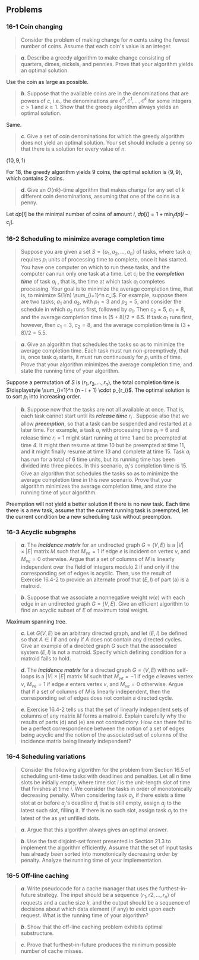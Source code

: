 ## Problems

### 16-1 Coin changing

> Consider the problem of making change for $n$ cents using the fewest number of coins. Assume that each coin's value is an integer.

> __*a*__. Describe a greedy algorithm to make change consisting of quarters, dimes, nickels, and pennies. Prove that your algorithm yields an optimal solution.

Use the coin as large as possible.

> __*b*__. Suppose that the available coins are in the denominations that are powers of $c$, i.e., the denominations are $c^0, c^1, \dots, c^k$ for some integers $c > 1$ and $k \ge 1$. Show that the greedy algorithm always yields an optimal solution.

Same.

> __*c*__. Give a set of coin denominations for which the greedy algorithm does not yield an optimal solution. Your set should include a penny so that there is a solution for every value of $n$.

$\langle 10, 9, 1 \rangle$

For 18, the greedy algorithm yields 9 coins, the optimal solution is $\langle 9,9 \rangle$, which contains 2 coins.

> __*d*__. Give an $O(nk)$-time algorithm that makes change for any set of $k$ different coin denominations, assuming that one of the coins is a penny.

Let $dp[i]$ be the minimal number of coins of amount $i$, $dp[i] = 1 + \min_j dp[i - c_j]$.

### 16-2 Scheduling to minimize average completion time

> Suppose you are given a set $S = \{a_1, a_2, \dots, a_n\}$ of tasks, where task $a_i$ requires $p_i$ units of processing time to complete, once it has started. You have one computer on which to run these tasks, and the computer can run only one task at a time. Let $c_i$ be the __*completion time*__ of task $a_i$ , that is, the time at which task $a_i$ completes processing. Your goal is to minimize the average completion time, that is, to minimize $(1/n) \sum_{i=1}^n c_i$. For example, suppose there are two tasks, $a_1$ and $a_2$, with $p_1 = 3$ and $p_2 = 5$, and consider the schedule in which $a_2$ runs first, followed by $a_1$. Then $c_2 = 5$, $c_1 = 8$, and the average completion time is $(5 + 8)/2 = 6.5$. If task $a_1$ runs first, however, then $c_1 = 3$, $c_2 = 8$, and the average completion time is $(3 + 8)/2 = 5.5$.

> __*a*__. Give an algorithm that schedules the tasks so as to minimize the average completion time. Each task must run non-preemptively, that is, once task $a_i$ starts, it must run continuously for $p_i$ units of time. Prove that your algorithm minimizes the average completion time, and state the running time of your algorithm.

Suppose a permutation of $S$ is $\langle r_1, r_2, \dots, r_n \rangle$, the total completion time is $\displaystyle \sum_{i=1}^n (n - i + 1) \cdot p_{r_i}$.
The optimal solution is to sort $p_i$ into increasing order.

> __*b*__. Suppose now that the tasks are not all available at once. That is, each task cannot start until its __*release time*__ $r_i$ . Suppose also that we allow __*preemption*__, so that a task can be suspended and restarted at a later time. For example, a task $a_i$ with processing time $p_i = 6$ and release time $r_i = 1$ might start running at time $1$ and be preempted at time $4$. It might then resume at time $10$ but be preempted at time $11$, and it might finally resume at time $13$ and complete at time $15$. Task $a_i$ has run for a total of $6$ time units, but its running time has been divided into three pieces. In this scenario, $a_i$'s completion time is $15$. Give an algorithm that schedules the tasks so as to minimize the average completion time in this new scenario. Prove that your algorithm minimizes the average completion time, and state the running time of your algorithm.

Preemption will not yield a better solution if there is no new task.
Each time there is a new task, assume that the current running task is preempted, let the current condition be a new scheduling task without preemption.

### 16-3 Acyclic subgraphs

> __*a*__. The __*incidence matrix*__ for an undirected graph $G = (V, E)$ is a $|V| \times |E|$ matrix $M$ such that $M_{ve} = 1$ if edge $e$ is incident on vertex $v$, and $M_{ve} = 0$ otherwise. Argue that a set of columns of $M$ is linearly independent over the field of integers modulo 2 if and only if the corresponding set of edges is acyclic. Then, use the result of Exercise 16.4-2 to provide an alternate proof that $(E, I)$ of part (a) is a matroid.

> __*b*__. Suppose that we associate a nonnegative weight $w(e)$ with each edge in an undirected graph $G = (V, E)$. Give an efficient algorithm to find an acyclic subset of $E$ of maximum total weight.

Maximum spanning tree.

> __*c*__. Let $G(V, E)$ be an arbitrary directed graph, and let $(E, I)$ be defined so that $A \in I$ if and only if $A$ does not contain any directed cycles. Give an example of a directed graph $G$ such that the associated system $(E, I)$ is not a matroid. Specify which defining condition for a matroid fails to hold.

> __*d*__. The __*incidence matrix*__ for a directed graph $G = (V, E)$ with no self-loops is a $|V| \times |E|$ matrix $M$ such that $M_{ve} = -1$ if edge $e$ leaves vertex $v$, $M_{ve} = 1$ if edge $e$ enters vertex $v$, and $M_{ve} = 0$ otherwise. Argue that if a set of columns of $M$ is linearly independent, then the corresponding set of edges does not contain a directed cycle.

> __*e*__. Exercise 16.4-2 tells us that the set of linearly independent sets of columns of any matrix $M$ forms a matroid. Explain carefully why the results of parts (d) and (e) are not contradictory. How can there fail to be a perfect correspondence between the notion of a set of edges being acyclic and the notion of the associated set of columns of the incidence matrix being linearly independent?

### 16-4 Scheduling variations

> Consider the following algorithm for the problem from Section 16.5 of scheduling unit-time tasks with deadlines and penalties. Let all $n$ time slots be initially empty, where time slot $i$ is the unit-length slot of time that finishes at time $i$. We consider the tasks in order of monotonically decreasing penalty. When considering task $a_j$, if there exists a time slot at or before $a_j$'s deadline $d_j$ that is still empty, assign $a_j$ to the latest such slot, filling it. If there is no such slot, assign task $a_j$ to the latest of the as yet unfilled slots.

> __*a*__. Argue that this algorithm always gives an optimal answer.

> __*b*__. Use the fast disjoint-set forest presented in Section 21.3 to implement the algorithm efficiently. Assume that the set of input tasks has already been sorted into monotonically decreasing order by penalty. Analyze the running time of your implementation.

### 16-5 Off-line caching

> __*a*__. Write pseudocode for a cache manager that uses the furthest-in-future strategy. The input should be a sequence $\langle r_1, r2, \dots, r_n \rangle$ of requests and a cache size $k$, and the output should be a sequence of decisions about which data element (if any) to evict upon each request. What is the running time of your algorithm?

> __*b*__. Show that the off-line caching problem exhibits optimal substructure.

> __*c*__. Prove that furthest-in-future produces the minimum possible number of cache misses.
